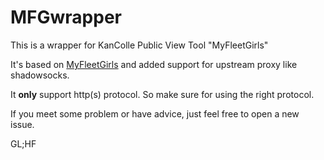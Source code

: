 # MFGwrapper
This is a wrapper for KanColle Public View Tool "MyFleetGirls"

It's based on [MyFleetGirls](https://github.com/ponkotuy/MyFleetGirls) and added support for upstream proxy like shadowsocks. 

It **only** support http(s) protocol. So make sure for using the right protocol. 

If you meet some problem or have advice, just feel free to open a new issue.

GL;HF
